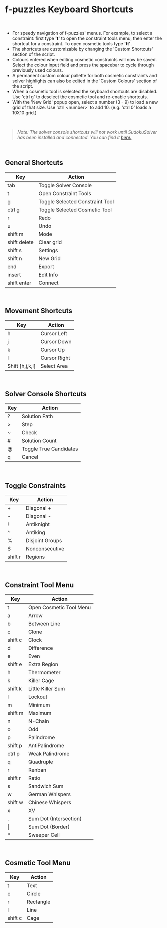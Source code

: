 # f-puzzles Keyboard Shortcuts
<br>

* For speedy navigation of f-puzzles' menus. For example, to select a constraint: first type **'t'** to open the constraint tools menu, then enter the shortcut for a constraint. To open cosmetic tools type **'tt'**.
* The shortcuts are customizable by changing the 'Custom Shortcuts' section of the script. 
* Colours entered when editing cosmetic constraints will now be saved. Select the colour input field and press the spacebar to cycle through previously used colours.
* A permanent custom colour pallette for both cosmetic constraints and solver highlights can also be edited in the 'Custom Colours' section of the script.
* When a cosmetic tool is selected the keyboard shortcuts are disabled. Use 'ctrl g' to deselect the cosmetic tool and re-enable shortcuts.
* With the 'New Grid' popup open, select a number (3 - 9) to load a new grid of that size. Use 'ctrl \<number\>' to add 10. (e.g. 'ctrl 0' loads a 10X10 grid.) 
<br>

> *Note: The solver console shortcuts will not work until SudokuSolver has been installed and connected. You can find it [here.](https://github.com/dclamage/SudokuSolver)*
<br>

## General Shortcuts
|Key|Action|
| --- | --- |
| tab | Toggle Solver Console |
| t | Open Constraint Tools |
| g | Toggle Selected Constraint Tool |
| ctrl g | Toggle Selected Cosmetic Tool |
| r | Redo |
| u | Undo |
| shift m | Mode |
| shift delete | Clear grid |
| shift s | Settings |
| shift n | New Grid |
| end | Export |
| insert | Edit Info |
| shift enter | Connect |
<br>

## Movement Shortcuts
|Key|Action|
| --- | --- |
| h | Cursor Left |
| j | Cursor Down |
| k | Cursor Up |
| l | Cursor Right |
| Shift [h,j,k,l] | Select Area |
<br>

## Solver Console Shortcuts
|Key|Action|
| --- | --- |
| ? | Solution Path |
| > | Step |
| ~ | Check |
| # | Solution Count |
| @ | Toggle True Candidates |
| q | Cancel  |
<br>

## Toggle Constraints
|Key|Action|
| --- | --- |
| + | Diagonal + |
| - | Diagonal - |
| ! | Antiknight |
| ^ | Antiking |
| % | Disjoint Groups |
| $ | Nonconsecutive  |
| shift r | Regions |
<br>

## Constraint Tool Menu
|Key|Action|
| --- | --- |
| t | Open Cosmetic Tool Menu |
| a | Arrow |
| b | Between Line |
| c | Clone |
| shift c | Clock |
| d | Difference |
| e | Even |
| shift e |	Extra Region |
| h	| Thermometer |
| k | Killer Cage  |
| shift k | Little Killer Sum |
| l | Lockout |
| m | Minimum |
| shift m | Maximum |
| n	| N-Chain |
| o	| Odd |
| p | Palindrome |
| shift p | AntiPalindrome |
| ctrl p | Weak Palindrome |
| q | Quadruple |
| r | Renban |
| shift r | Ratio |
| s | Sandwich Sum  |
| w | German Whispers  |
| shift w | Chinese Whispers  |
| x | XV |
| . | Sum Dot (Intersection) |
| \| | Sum Dot (Border) |
| * | Sweeper Cell |
<br>

## Cosmetic Tool Menu
|Key|Action|
| --- | --- |
| t | Text |
| c | Circle |
| r | Rectangle |
| l | Line |
| shift c | Cage |
<br>
